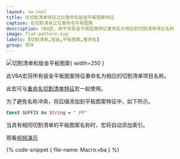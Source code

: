 ```yaml
---
layout: sw-tool
title: 在切割清单特征之后重命名钣金平板图案特征
caption: 在切割清单之后重命名平板图案
description: VBA宏，用于将钣金平板图案特征重命名为相应的切割清单特征名称
image: flat-pattern.svg
labels: [切割清单,钣金,平板图案,重命名]
group: 零件
---
```

![切割清单和钣金平板图案](renamed-flat-patterns.png){ width=250 }

此VBA宏将所有钣金平板图案特征重命名为相应的切割清单项目名称。

此宏可与[重命名切割清单特征](/solidworks-api/document/cut-lists/rename-cut-list-items/)宏一起使用。

为了避免名称冲突，将后缀添加到平板图案特征中，如下所示。

~~~ vb jagged-bottom
Const SUFFIX As String = "_FP"
~~~

当具有相同切割清单的平板图案名称时，宏将自动添加索引。

观看[视频演示](https://youtu.be/jsjN8zNRTuc?t=276)

{% code-snippet { file-name: Macro.vba } %}